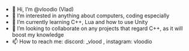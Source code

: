 - 👋 Hi, I’m @vloodio (Vlad)
- 👀 I’m interested in anything about computers, coding especially
- 🌱 I’m currently learning C++, Lua and how to use Unity
- 💞️ I’m looking to collaborate on any projects that regard C++, as it will boost my knowledge
- 📫 How to reach me: discord: _vlood , instagram: vloodio

<!---
vloodio/vloodio is a ✨ special ✨ repository because its `README.md` (this file) appears on your GitHub profile.
You can click the Preview link to take a look at your changes.
--->
